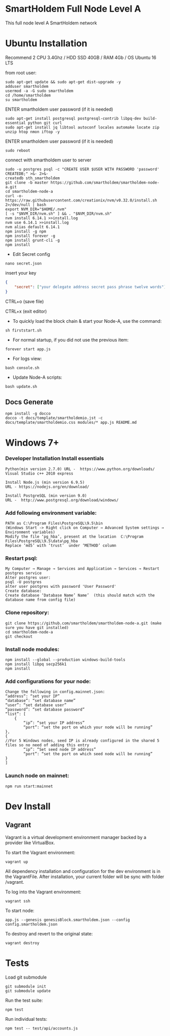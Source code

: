 # SmartHoldem Full Node Level A

This full node level A SmartHoldem network

# Ubuntu Installation

Recommend 2 CPU 3.4Ghz / HDD SSD 40GB / RAM 4Gb / OS Ubuntu 16 LTS


from root user:

```shell
sudo apt-get update && sudo apt-get dist-upgrade -y
adduser smartholdem
usermod -a -G sudo smartholdem
cd /home/smartholdem
su smartholdem
```

ENTER smartholdem user password (if it is needed)

```shell
sudo apt-get install postgresql postgresql-contrib libpq-dev build-essential python git curl
sudo apt-get install jq libtool autoconf locales automake locate zip unzip htop nmon iftop -y
```

ENTER smartholdem user password (if it is needed)

```shell
sudo reboot
```

connect with smartholdem user to server

```shell
sudo -u postgres psql -c "CREATE USER $USER WITH PASSWORD 'password' CREATEDB;" >&- 2>&-
createdb sth_smartholdem
git clone -b master https://github.com/smartholdem/smartholdem-node-a.git
cd smartholdem-node-a
curl -o- https://raw.githubusercontent.com/creationix/nvm/v0.32.0/install.sh 2>/dev/null | bash
export NVM_DIR="$HOME/.nvm"
[ -s "$NVM_DIR/nvm.sh" ] && . "$NVM_DIR/nvm.sh"
nvm install 6.14.1 >>install.log
nvm use 6.14.1 >>install.log
nvm alias default 6.14.1
npm install -g npm
npm install forever -g
npm install grunt-cli -g
npm install
```

- Edit Secret config

```shell
nano secret.json
```

insert your key

```json
{
    "secret": ["your delegate address secret pass phrase twelve words"]
}
```
  CTRL+o (save file)
  
  CTRL+x (exit editor)

- To quickly load the block chain & start your Node-A, use the command:

```shell
sh firststart.sh
```

- For normal startup, if you did not use the previous item:

```shell
forever start app.js
```
    
- For logs view:

```shell
bash console.sh
```

- Update Node-A scripts:
```shell
bash update.sh
```


## Docs Generate

```shell
npm install -g docco
docco -t docs/template/smartholdemio.jst -c docs/template/smartholdemio.css modules/* app.js README.md
```

# Windows 7+

### Developer Installation Install essentials

```shell
Python(min version 2.7.0) URL -  https://www.python.org/downloads/ 
Visual Studio c++ 2010 express
```

```shell
Install Node.js (min version 6.9.5)
URL - https://nodejs.org/en/download/
```

```shell
Install PostgreSQL (min version 9.0)
URL -  http://www.postgresql.org/download/windows/
```

### Add following environment variable:

```shell
PATH as C:\Program Files\PostgreSQL\9.5\bin 
(Windows Start -> Right click on Computer → Advanced System settings → Environment variables)
Modify the file ‘pg_hba’, present at the location  C:\Program Files\PostgreSQL\9.5\data\pg_hba
Replace ‘md5’ with ‘trust’  under ‘METHOD’ column
```

### Restart psql:

```shell
My Computer → Manage → Services and Application → Services → Restart postgres service
Alter postgres user:
psql -U postgres
alter user postgres with password 'User Password'
Create database:
Create database ‘Database Name’ Name’  (this should match with the database name from config file)
```

### Clone repository:

```shell
git clone https://github.com/smartholdem/smartholdem-node-a.git (make sure you have git installed)
cd smartholdem-node-a
git checkout
```

### Install node modules:

```shell
npm install --global --production windows-build-tools 
npm install libpq secp256k1
npm install
```

### Add configurations for your node:

```shell
Change the following in config.mainnet.json:
“address“: “set your IP”
“database”: “set database name”
“user”: “set database user”
“password”: “set database password”
“list”: [
	{
		“ip”: “set your IP address”
		“port”: “set the port on which your node will be running”
},
{
//For 5 Windows nodes, seed IP is already configured in the shared 5 files so no need of adding this entry
		“ip”: “Set seed node IP address”
		“port”: “set the port on which seed node will be running”
}
]
```

### Launch node on mainnet:

```shell
npm run start:mainnet
```


# Dev Install

## Vagrant

Vagrant is a virtual development environment manager backed by a provider like VirtualBox.

To start the Vagrant environment:

```shell
vagrant up
```

All dependency installation and configuration for the dev environment is in the VagrantFile.
After installation, your current folder will be sync with folder /vagrant.

To log into the Vagrant environment:

```shell
vagrant ssh
```

To start node: 

```shell
app.js --genesis genesisBlock.smartholdem.json --config config.smartholdem.json
```

To destroy and revert to the original state:

```shell
vagrant destroy
```

# Tests

Load git submodule

```shell
git submodule init
git submodule update
```

Run the test suite:

```shell
npm test
```

Run individual tests:

```shell
npm test -- test/api/accounts.js
```